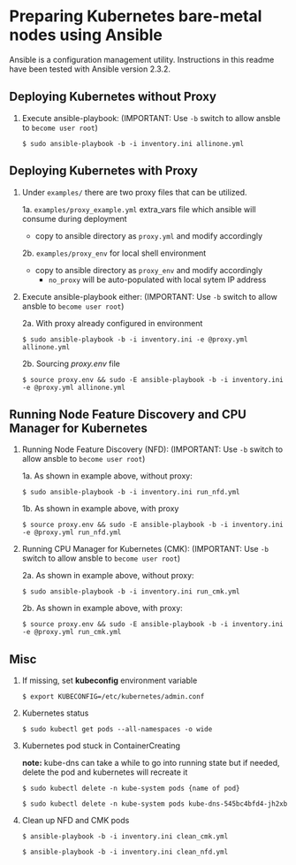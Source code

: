 Preparing Kubernetes bare-metal nodes using Ansible
===================================================

Ansible is a configuration management utility. 
Instructions in this readme have been tested with Ansible version 2.3.2.

Deploying Kubernetes without Proxy
----------------------------------
   1. Execute ansible-playbook: (IMPORTANT: Use ``-b`` switch to allow ansble to ``become user root``)

      ``$ sudo ansible-playbook -b -i inventory.ini allinone.yml``

Deploying Kubernetes with Proxy
-------------------------------
   1. Under ``examples/`` there are two proxy files that can be utilized.

      1a. ``examples/proxy_example.yml`` extra_vars file which ansible will consume during deployment
        - copy to ansible directory as ``proxy.yml`` and modify accordingly

      2b. ``examples/proxy_env`` for local shell environment
        - copy to ansible directory as ``proxy_env`` and modify accordingly
          - ``no_proxy`` will be auto-populated with local sytem IP address

   2.  Execute ansible-playbook either: (IMPORTANT: Use ``-b`` switch to allow ansble to ``become user root``)

       2a. With proxy already configured in environment

         ``$ sudo ansible-playbook -b -i inventory.ini -e @proxy.yml allinone.yml``

       2b. Sourcing *proxy.env* file

         ``$ source proxy.env && sudo -E ansible-playbook -b -i inventory.ini -e @proxy.yml allinone.yml``

Running Node Feature Discovery and CPU Manager for Kubernetes
-------------------------------------------------------------
   1. Running Node Feature Discovery (NFD): (IMPORTANT: Use ``-b`` switch to allow ansble to ``become user root``)

      1a. As shown in example above, without proxy:

      ``$ sudo ansible-playbook -b -i inventory.ini run_nfd.yml``

      1b. As shown in example above, with proxy

      ``$ source proxy.env && sudo -E ansible-playbook -b -i inventory.ini -e @proxy.yml run_nfd.yml``

   2. Running CPU Manager for Kubernetes (CMK): (IMPORTANT: Use ``-b`` switch to allow ansble to ``become user root``)

      2a. As shown in example above, without proxy:

      ``$ sudo ansible-playbook -b -i inventory.ini run_cmk.yml``

      2b. As shown in example above, with proxy:

      ``$ source proxy.env && sudo -E ansible-playbook -b -i inventory.ini -e @proxy.yml run_cmk.yml``


Misc
----

   1. If missing, set **kubeconfig** environment variable

      ``$ export KUBECONFIG=/etc/kubernetes/admin.conf``

   2. Kubernetes status

      ``$ sudo kubectl get pods --all-namespaces -o wide``

   3. Kubernetes pod stuck in ContainerCreating

      **note:** kube-dns can take a while to go into running state but if needed, delete the pod and kubernetes will recreate it

      ``$ sudo kubectl delete -n kube-system pods {name of pod}``
      
      ``$ sudo kubectl delete -n kube-system pods kube-dns-545bc4bfd4-jh2xb``

   4. Clean up NFD and CMK pods

      ``$ ansible-playbook -b -i inventory.ini clean_cmk.yml``

      ``$ ansible-playbook -b -i inventory.ini clean_nfd.yml``
